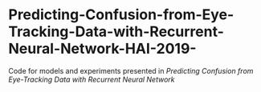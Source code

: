 # Predicting-Confusion-from-Eye-Tracking-Data-with-Recurrent-Neural-Network-HAI-2019-
Code for models and experiments presented in _Predicting Confusion from Eye-Tracking Data with Recurrent Neural Network_
